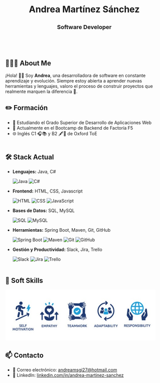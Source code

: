 
<div align="center">
  <img src="https://media.tenor.com/yzNFALESODQAAAAM/coding-hack.gif" width="100%" height="15px" />
  <h1><strong> Andrea Martínez Sánchez </strong></h1>
  <p style="font-size: 18px; padding:10px; text-align:center;">
    <strong>Software Developer</strong><br>
  </p>
</div>
<div align="center">
  <img src="https://media.tenor.com/yzNFALESODQAAAAM/coding-hack.gif" width="100%" height="15px" />
</div>
<br>

## 👩🏻‍💻 About Me  


  ¡Hola! 👋🏻 Soy **Andrea**, una desarrolladora de software en constante aprendizaje y evolución. Siempre estoy abierta a aprender nuevas herramientas y lenguajes, valoro el proceso de construir proyectos que realmente marquen la diferencia 🌟.

## ✏️ Formación
- 📖 Estudiando el Grado Superior de Desarrollo de Aplicaciones Web
- 🔭 Actualmente en el Bootcamp de Backend de Factoría F5
- 🌐 Inglés C1 🎧📚 y B2 🖋️💬 de Oxford ToE
<br><br>

## 🛠️ Stack Actual
- **Lenguajes:** Java, C#

  ![Java](https://img.shields.io/badge/Java-007396?style=for-the-badge&logo=java&logoColor=white)
  ![C#](https://img.shields.io/badge/C%23-239120?style=for-the-badge&logo=c-sharp&logoColor=white)
 

- **Frontend:** HTML, CSS, Javascript

  
  ![HTML](https://img.shields.io/badge/HTML5-E34F26?style=for-the-badge&logo=html5&logoColor=white)
  ![CSS](https://img.shields.io/badge/CSS3-1572B6?style=for-the-badge&logo=css3&logoColor=white)
  ![JavaScript](https://img.shields.io/badge/JavaScript-F7DF1E?style=for-the-badge&logo=javascript&logoColor=black)
  
- **Bases de Datos:** SQL, MySQL
  
  ![SQL](https://img.shields.io/badge/SQL-003B57?style=for-the-badge&logo=postgresql&logoColor=white)
  ![MySQL](https://img.shields.io/badge/MySQL-4479A1?style=for-the-badge&logo=mysql&logoColor=white)

- **Herramientas:** Spring Boot, Maven, Git, GitHub
  
  ![Spring Boot](https://img.shields.io/badge/Spring_Boot-6DB33F?style=for-the-badge&logo=spring&logoColor=white)
  ![Maven](https://img.shields.io/badge/Maven-C71A36?style=for-the-badge&logo=apache-maven&logoColor=white)
  ![Git](https://img.shields.io/badge/Git-F05032?style=for-the-badge&logo=git&logoColor=white)
  ![GitHub](https://img.shields.io/badge/GitHub-181717?style=for-the-badge&logo=github&logoColor=white)

- **Gestión y Productividad:** Slack, Jira, Trello

  ![Slack](https://img.shields.io/badge/Slack-4A154B?style=for-the-badge&logo=slack&logoColor=white)
  ![Jira](https://img.shields.io/badge/Jira-0052CC?style=for-the-badge&logo=jira&logoColor=white)
  ![Trello](https://img.shields.io/badge/Trello-0079BF?style=for-the-badge&logo=trello&logoColor=white)
<br><br>
## 👤 Soft Skills
 <img src="SoftSkills.png" />


## 📫 Contacto
- 📧 Correo electrónico: [andreamsgi27@hotmail.com](mailto:andreamsgi27@hotmail.com)
- 💼 LinkedIn: [linkedin.com/in/andrea-martinez-sanchez](https://linkedin.com/in/andrea-martinez-sanchez)
